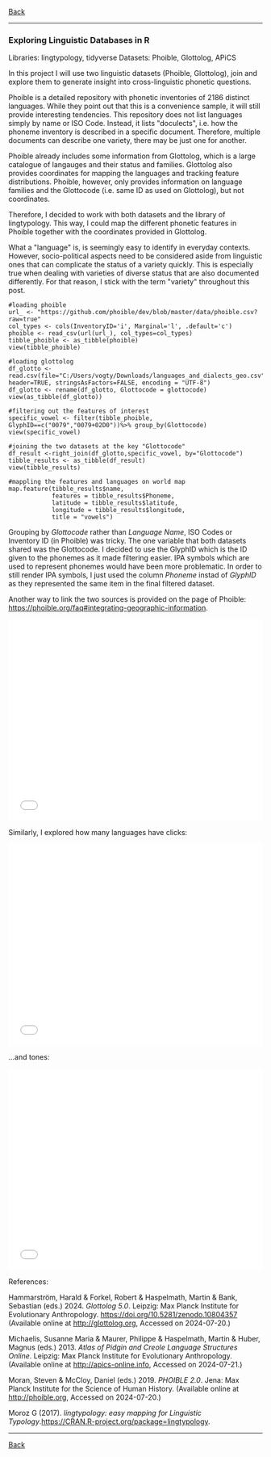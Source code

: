 [Back](https://ycvogt.github.io/my_portfolio/)

---

### Exploring Linguistic Databases in R

Libraries: lingtypology, tidyverse
Datasets: Phoible, Glottolog, APiCS

In this project I will use two linguistic datasets (Phoible, Glottolog), join and explore them to generate insight into cross-linguistic phonetic questions. 

Phoible is a detailed repository with phonetic inventories of 2186 distinct languages. While they point out that this is a convenience sample, it will still provide interesting tendencies. This repository does not list languages simply by name or ISO Code. Instead, it lists "doculects", i.e. how the phoneme inventory is described in a specific document. Therefore, multiple documents can describe one variety, there may be just one for another. 

Phoible already includes some information from Glottolog, which is a large catalogue of langauges and their status and families. Glottolog also provides coordinates for mapping the languages and tracking feature distributions. Phoible, however, only provides information on language families and the Glottocode (i.e. same ID as used on Glottolog), but not coordinates. 

Therefore, I decided to work with both datasets and the library of lingtypology. This way, I could map the different phonetic features in Phoible together with the coordinates provided in Glottolog.

What a "language" is, is seemingly easy to identify in everyday contexts. However, socio-political aspects need to be considered aside from linguistic ones that can complicate the status of a variety quickly. This is especially true when dealing with varieties of diverse status that are also documented differently. For that reason, I stick with the term "variety" throughout this post.

```
#loading phoible
url_ <- "https://github.com/phoible/dev/blob/master/data/phoible.csv?raw=true"
col_types <- cols(InventoryID='i', Marginal='l', .default='c')
phoible <- read_csv(url(url_), col_types=col_types)
tibble_phoible <- as_tibble(phoible)
view(tibble_phoible)

#loading glottolog
df_glotto <- read.csv(file="C:/Users/vogty/Downloads/languages_and_dialects_geo.csv", header=TRUE, stringsAsFactors=FALSE, encoding = "UTF-8")
df_glotto <- rename(df_glotto, Glottocode = glottocode)
view(as_tibble(df_glotto))
```

```
#filtering out the features of interest
specific_vowel <- filter(tibble_phoible, GlyphID==c("0079","0079+02D0"))%>% group_by(Glottocode)
view(specific_vowel)

#joining the two datasets at the key "Glottocode"
df_result <-right_join(df_glotto,specific_vowel, by="Glottocode")
tibble_results <- as_tibble(df_result)
view(tibble_results)

#mappling the features and languages on world map
map.feature(tibble_results$name,
            features = tibble_results$Phoneme,
            latitude = tibble_results$latitude,
            longitude = tibble_results$longitude,
            title = "vowels")
```

Grouping by _Glottocode_ rather than _Language Name_, ISO Codes or Inventory ID (in Phoible) was tricky. The one variable that both datasets shared was the Glottocode.
I decided to use the GlyphID which is the ID given to the phonemes as it made filtering easier. IPA symbols which are used to represent phonemes would have been more problematic. In order to still render IPA symbols, I just used the column _Phoneme_ instad of _GlyphID_ as they represented the same item in the final filtered dataset. 

Another way to link the two sources is provided on the page of Phoible: https://phoible.org/faq#integrating-geographic-information.  

<iframe src="images/distribution_y.html" width="100%" height="400px" style="border:none;"></iframe>

Similarly, I explored how many languages have clicks:

<iframe src="images/clicks_languages.html" width="100%" height="400px" style="border:none;"></iframe>

...and tones:

<iframe src="images/tonal_languages.html" width="100%" height="400px" style="border:none;"></iframe>

References:

Hammarström, Harald & Forkel, Robert & Haspelmath, Martin & Bank, Sebastian (eds.) 2024. _Glottolog 5.0_. Leipzig: Max Planck Institute for Evolutionary Anthropology. https://doi.org/10.5281/zenodo.10804357 (Available online at http://glottolog.org, Accessed on 2024-07-20.)

Michaelis, Susanne Maria & Maurer, Philippe & Haspelmath, Martin & Huber, Magnus (eds.) 2013. _Atlas of Pidgin and Creole Language Structures Online_. Leipzig: Max Planck Institute for Evolutionary Anthropology. (Available online at http://apics-online.info, Accessed on 2024-07-21.)

Moran, Steven & McCloy, Daniel (eds.) 2019. _PHOIBLE 2.0_. Jena: Max Planck Institute for the Science of Human History. (Available online at http://phoible.org, Accessed on 2024-07-20.)

Moroz G (2017). _lingtypology: easy mapping for Linguistic Typology_.<https://CRAN.R-project.org/package=lingtypology>.

---
[Back](https://ycvogt.github.io/my_portfolio/)
